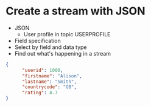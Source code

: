 # Create a stream with JSON
- JSON
    - User profile in topic USERPROFILE
- Field specification
- Select by field and data type
- Find out what's happening in a stream

```json
{
      "userid": 1000,
      "firstname": "Alison",
      "lastname": "Smith",
      "countrycode": "GB",
      "rating": 4.7
}
```